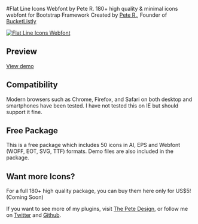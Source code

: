 #Flat Line Icons Webfont by Pete R.
180+ high quality & minimal icons webfont for Bootstrap Framework
Created by [Pete R.](http://www.thepetedesign.com), Founder of [BucketListly](http://www.bucketlistly.com)

[![Flat Line Icons Webfont](http://www.thepetedesign.com/demos/flat_line_icon/samples.png "Flat Line Icons Webfont")](http://www.thepetedesign.com/flatline_icons)

## Preview
[View demo](http://www.thepetedesign.com/flatline_icons)

## Compatibility
Modern browsers such as Chrome, Firefox, and Safari on both desktop and smartphones have been tested. I have not tested this on IE but should support it fine.

## Free Package
This is a free package which includes 50 icons in AI, EPS and Webfont (WOFF, EOT, SVG, TTF) formats. Demo files are also included in the package.

## Want more Icons?
For a full 180+ high quality package, you can buy them here only for US$5! (Coming Soon)

If you want to see more of my plugins, visit [The Pete Design](http://www.thepetedesign.com/#design), or follow me on [Twitter](http://www.twitter.com/peachananr) and [Github](http://www.github.com/peachananr).
